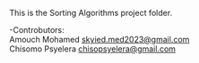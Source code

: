 This is the Sorting Algorithms project folder.

-Controbutors:<br>
Amouch Mohamed <skyied.med2023@gmail.com><br>
Chisomo Psyelera <chisopsyelera@gmail.com>

